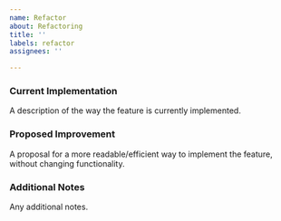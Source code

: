 ```yaml
---
name: Refactor
about: Refactoring
title: ''
labels: refactor
assignees: ''

---
```


### Current Implementation
A description of the way the feature is currently implemented.

### Proposed Improvement
A proposal for a more readable/efficient way to implement the feature, without changing functionality.

### Additional Notes
Any additional notes.
